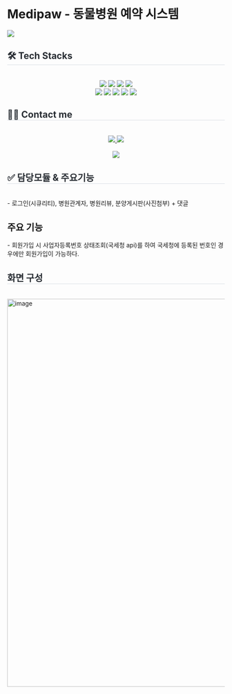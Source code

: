 # Medipaw - 동물병원 예약 시스템 
<img src="https://capsule-render.vercel.app/api?type=waving&color=auto&height=200&section=header&text=Medipaw&animation=fadeIn&fontColor=000000&fontSize=60" />
    <div style="text-align: left;">
    <h2 style="border-bottom: 1px solid #d8dee4; color: #282d33;"> 🛠️ Tech Stacks </h2> <br> 
    <div  align= "center"> <img src="https://img.shields.io/badge/Bootstrap-7952B3?style=plastic&logo=Bootstrap&logoColor=white">
          <img src="https://img.shields.io/badge/CSS3-1572B6?style=plastic&logo=CSS3&logoColor=white">
          <img src="https://img.shields.io/badge/HTML5-E34F26?style=plastic&logo=HTML5&logoColor=white">
          <img src="https://img.shields.io/badge/jQuery-0769AD?style=plastic&logo=jQuery&logoColor=white">
          <br/><img src="https://img.shields.io/badge/Java-007396?style=plastic&logo=Java&logoColor=white">
          <img src="https://img.shields.io/badge/Javascript-F7DF1E?style=plastic&logo=Javascript&logoColor=white">
          <img src="https://img.shields.io/badge/MySQL-4479A1?style=plastic&logo=MySQL&logoColor=white">
          <img src="https://img.shields.io/badge/Oracle-F80000?style=plastic&logo=Oracle&logoColor=white">
          <img src="https://img.shields.io/badge/Spring-6DB33F?style=plastic&logo=Spring&logoColor=white">
          </div>
    </div>
    <div style="text-align: left;">
    <h2 style="border-bottom: 1px solid #d8dee4; color: #282d33;"> 🧑‍💻 Contact me </h2> <br> 
    <div align= "center"> <a href=mailto:cx9387@gmail.com> <img src="https://img.shields.io/badge/Gmail-EA4335?style=plastic&logo=Gmail&logoColor=white&link=mailto:cx9387@gmail.com"> </a>
         <a href=> <img src="https://img.shields.io/badge/Notion-000000?style=plastic&logo=Notion&logoColor=white&link="> </a>
          </div>  <br> 
    <div align= "center"> <a href="https://hits.seeyoufarm.com"> <img src="https://hits.seeyoufarm.com/api/count/incr/badge.svg?url=https%3A%2F%2Fgithub.com%2Fnaranararan%2F&count_bg=%23000000&title_bg=%23000000&icon=github.svg&icon_color=%23FFFFFF&title=GitHub&edge_flat=false"/></a>
       </div> 
    </div>
  <div style="text-align: left;">
    <h2 style="border-bottom: 1px solid #d8dee4; color: #282d33;"> ✅ 담당모듈 & 주요기능 </h2> <br> 
- 로그인(시큐리티), 병원관계자, 병원리뷰, 분양게시판(사진첨부) + 댓글 <br>

<h2>주요 기능</h2>
- 회원가입 시 사업자등록번호 상태조회(국세청 api)를 하여 국세청에 등록된 번호인 경우에만 회원가입이 가능하다.
  <div style="text-align: left;">
    <h2 style="border-bottom: 1px solid #d8dee4; color: #282d33;"> 화면 구성 </h2> <br> 
<img width="898" alt="image" src="https://github.com/naranararan/medipaw_FinalProject/assets/140357519/9a5fb63a-6c93-4ea0-8095-c18bb2a13f13">


</div>
